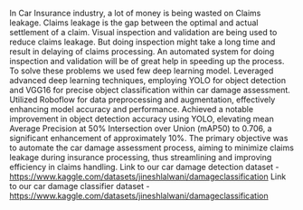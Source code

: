 In Car Insurance industry, a lot of money is being wasted on Claims leakage. Claims leakage is the gap between the optimal and actual settlement of a claim. Visual inspection and validation are being used to reduce claims leakage. But doing inspection might take a long time and result in delaying of claims processing. An automated system for doing inspection and validation will be of great help in speeding up the process.
To solve these problems we used few deep learning model.
Leveraged advanced deep learning techniques, employing YOLO for object detection and VGG16 for precise
object classification within car damage assessment.
Utilized Roboflow for data preprocessing and augmentation, effectively enhancing model accuracy and
performance.
Achieved a notable improvement in object detection accuracy using YOLO, elevating mean Average Precision
at 50% Intersection over Union (mAP50) to 0.706, a significant enhancement of approximately 10%.
The primary objective was to automate the car damage assessment process, aiming to minimize claims
leakage during insurance processing, thus streamlining and improving efficiency in claims handling.
Link to our car damage detection dataset - https://www.kaggle.com/datasets/jineshlalwani/damageclassification
Link to our car damage classifier dataset - https://www.kaggle.com/datasets/jineshlalwani/damageclassification
